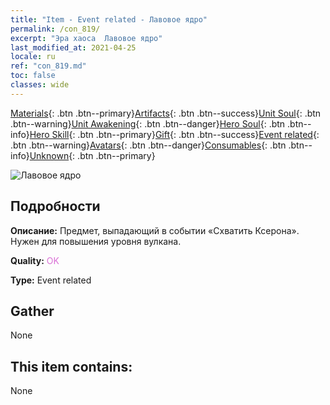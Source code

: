 ```yaml
---
title: "Item - Event related - Лавовое ядро"
permalink: /con_819/
excerpt: "Эра хаоса  Лавовое ядро"
last_modified_at: 2021-04-25
locale: ru
ref: "con_819.md"
toc: false
classes: wide
---
```

 [Materials](/ItemsRU/){: .btn .btn--primary}[Artifacts](/ItemsRU/Artifacts/){: .btn .btn--success}[Unit Soul](/ItemsRU/UnitSoul/){: .btn .btn--warning}[Unit Awakening](/ItemsRU/UnitAwakening/){: .btn .btn--danger}[Hero Soul](/ItemsRU/HeroSoul/){: .btn .btn--info}[Hero Skill](/ItemsRU/HeroSkill/){: .btn .btn--primary}[Gift](/ItemsRU/Gift/){: .btn .btn--success}[Event related](/ItemsRU/Events/){: .btn .btn--warning}[Avatars](/ItemsRU/Avatars/){: .btn .btn--danger}[Consumables](/ItemsRU/Consumables/){: .btn .btn--info}[Unknown](/ItemsRU/Unknown/){: .btn .btn--primary}

 ![Лавовое ядро](/images/t/i_3091.png)

## Подробности
 **Описание:** Предмет, выпадающий в событии «Схватить Ксерона». Нужен для повышения уровня вулкана.

 **Quality:** <span style="color: #DA70D6">OK</span>

 **Type:** Event related

## Gather

  None

## This item contains:

  None

